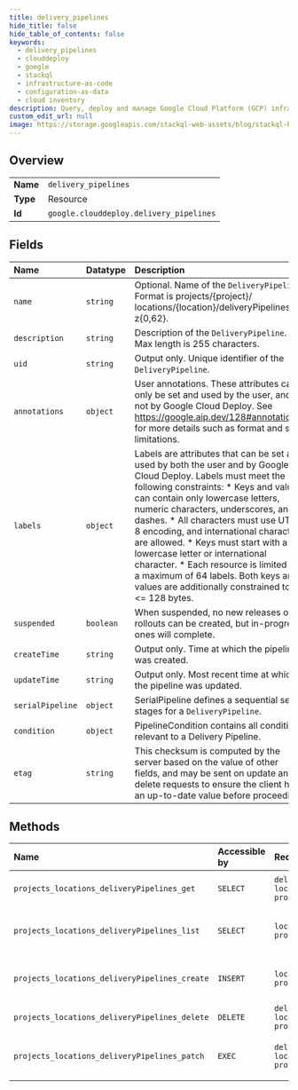 ```yaml
---
title: delivery_pipelines
hide_title: false
hide_table_of_contents: false
keywords:
  - delivery_pipelines
  - clouddeploy
  - google    
  - stackql
  - infrastructure-as-code
  - configuration-as-data
  - cloud inventory
description: Query, deploy and manage Google Cloud Platform (GCP) infrastructure and resources using SQL
custom_edit_url: null
image: https://storage.googleapis.com/stackql-web-assets/blog/stackql-blog-post-featured-image.png
---
```

  
    

## Overview
<table><tbody>
<tr><td><b>Name</b></td><td><code>delivery_pipelines</code></td></tr>
<tr><td><b>Type</b></td><td>Resource</td></tr>
<tr><td><b>Id</b></td><td><code>google.clouddeploy.delivery_pipelines</code></td></tr>
</tbody></table>

## Fields
| Name | Datatype | Description |
|:-----|:---------|:------------|
| `name` | `string` | Optional. Name of the `DeliveryPipeline`. Format is projects/{project}/ locations/{location}/deliveryPipelines/a-z{0,62}. |
| `description` | `string` | Description of the `DeliveryPipeline`. Max length is 255 characters. |
| `uid` | `string` | Output only. Unique identifier of the `DeliveryPipeline`. |
| `annotations` | `object` | User annotations. These attributes can only be set and used by the user, and not by Google Cloud Deploy. See https://google.aip.dev/128#annotations for more details such as format and size limitations. |
| `labels` | `object` | Labels are attributes that can be set and used by both the user and by Google Cloud Deploy. Labels must meet the following constraints: * Keys and values can contain only lowercase letters, numeric characters, underscores, and dashes. * All characters must use UTF-8 encoding, and international characters are allowed. * Keys must start with a lowercase letter or international character. * Each resource is limited to a maximum of 64 labels. Both keys and values are additionally constrained to be &lt;= 128 bytes. |
| `suspended` | `boolean` | When suspended, no new releases or rollouts can be created, but in-progress ones will complete. |
| `createTime` | `string` | Output only. Time at which the pipeline was created. |
| `updateTime` | `string` | Output only. Most recent time at which the pipeline was updated. |
| `serialPipeline` | `object` | SerialPipeline defines a sequential set of stages for a `DeliveryPipeline`. |
| `condition` | `object` | PipelineCondition contains all conditions relevant to a Delivery Pipeline. |
| `etag` | `string` | This checksum is computed by the server based on the value of other fields, and may be sent on update and delete requests to ensure the client has an up-to-date value before proceeding. |
## Methods
| Name | Accessible by | Required Params | Description |
|:-----|:--------------|:----------------|:------------|
| `projects_locations_deliveryPipelines_get` | `SELECT` | `deliveryPipelinesId, locationsId, projectsId` | Gets details of a single DeliveryPipeline. |
| `projects_locations_deliveryPipelines_list` | `SELECT` | `locationsId, projectsId` | Lists DeliveryPipelines in a given project and location. |
| `projects_locations_deliveryPipelines_create` | `INSERT` | `locationsId, projectsId` | Creates a new DeliveryPipeline in a given project and location. |
| `projects_locations_deliveryPipelines_delete` | `DELETE` | `deliveryPipelinesId, locationsId, projectsId` | Deletes a single DeliveryPipeline. |
| `projects_locations_deliveryPipelines_patch` | `EXEC` | `deliveryPipelinesId, locationsId, projectsId` | Updates the parameters of a single DeliveryPipeline. |
